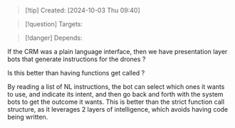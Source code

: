 
>[!tip] Created: [2024-10-03 Thu 09:40]

>[!question] Targets: 

>[!danger] Depends: 

If the CRM was a plain language interface, then we have presentation layer bots that generate instructions for the drones ?

Is this better than having functions get called ?

By reading a list of NL instructions, the bot can select which ones it wants to use, and indicate its intent, and then go back and forth with the system bots to get the outcome it wants.  This is better than the strict function call structure, as it leverages 2 layers of intelligence, which avoids having code being written.